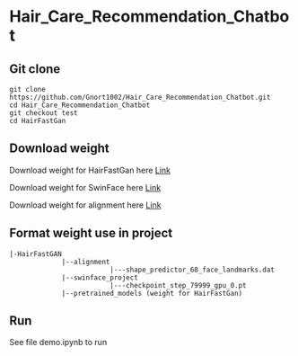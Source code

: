 # Hair_Care_Recommendation_Chatbot
## Git clone
```
git clone https://github.com/Gnort1002/Hair_Care_Recommendation_Chatbot.git
cd Hair_Care_Recommendation_Chatbot
git checkout test
cd HairFastGan
```
## Download weight
Download weight for HairFastGan here
[Link](https://drive.google.com/drive/folders/1MTTik9uSUc6JJOcykn2za3CtU3mA3c9G?usp=sharing)

Download weight for SwinFace here
[Link](https://drive.google.com/file/d/1-iTuA7gaepNT94gADqwotfJNP35F6Lpp/view?usp=sharing)

Download weight for alignment here
[Link](https://drive.google.com/file/d/1IkBHHnu1mRPPofRNLfYmkyZVYJ6ieaOG/view?usp=sharing)

## Format weight use in project
```
|-HairFastGAN
             |--alignment
                         |---shape_predictor_68_face_landmarks.dat
             |--swinface_project
                         |---checkpoint_step_79999_gpu_0.pt
             |--pretrained_models (weight for HairFastGan)

```
## Run
See file demo.ipynb to run
